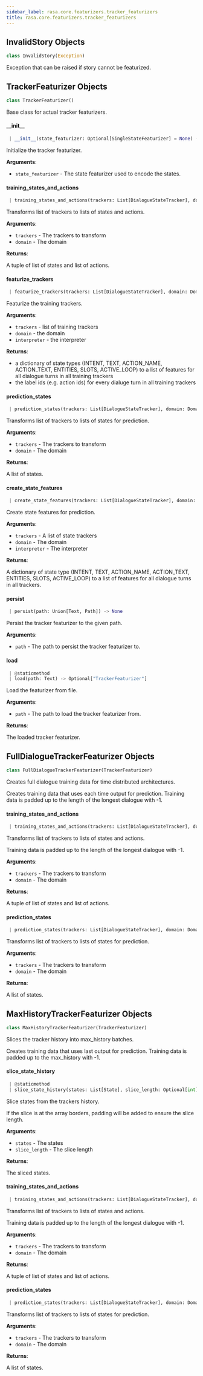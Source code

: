 ```yaml
---
sidebar_label: rasa.core.featurizers.tracker_featurizers
title: rasa.core.featurizers.tracker_featurizers
---
```


## InvalidStory Objects

```python
class InvalidStory(Exception)
```

Exception that can be raised if story cannot be featurized.

## TrackerFeaturizer Objects

```python
class TrackerFeaturizer()
```

Base class for actual tracker featurizers.

#### \_\_init\_\_

```python
 | __init__(state_featurizer: Optional[SingleStateFeaturizer] = None) -> None
```

Initialize the tracker featurizer.

**Arguments**:

- `state_featurizer` - The state featurizer used to encode the states.

#### training\_states\_and\_actions

```python
 | training_states_and_actions(trackers: List[DialogueStateTracker], domain: Domain) -> Tuple[List[List[State]], List[List[Text]]]
```

Transforms list of trackers to lists of states and actions.

**Arguments**:

- `trackers` - The trackers to transform
- `domain` - The domain
  

**Returns**:

  A tuple of list of states and list of actions.

#### featurize\_trackers

```python
 | featurize_trackers(trackers: List[DialogueStateTracker], domain: Domain, interpreter: NaturalLanguageInterpreter) -> Tuple[List[List[Dict[Text, List["Features"]]]], np.ndarray]
```

Featurize the training trackers.

**Arguments**:

- `trackers` - list of training trackers
- `domain` - the domain
- `interpreter` - the interpreter
  

**Returns**:

  - a dictionary of state types (INTENT, TEXT, ACTION_NAME, ACTION_TEXT,
  ENTITIES, SLOTS, ACTIVE_LOOP) to a list of features for all dialogue
  turns in all training trackers
  - the label ids (e.g. action ids) for every dialuge turn in all training
  trackers

#### prediction\_states

```python
 | prediction_states(trackers: List[DialogueStateTracker], domain: Domain) -> List[List[State]]
```

Transforms list of trackers to lists of states for prediction.

**Arguments**:

- `trackers` - The trackers to transform
- `domain` - The domain
  

**Returns**:

  A list of states.

#### create\_state\_features

```python
 | create_state_features(trackers: List[DialogueStateTracker], domain: Domain, interpreter: NaturalLanguageInterpreter) -> List[List[Dict[Text, List["Features"]]]]
```

Create state features for prediction.

**Arguments**:

- `trackers` - A list of state trackers
- `domain` - The domain
- `interpreter` - The interpreter
  

**Returns**:

  A dictionary of state type (INTENT, TEXT, ACTION_NAME, ACTION_TEXT,
  ENTITIES, SLOTS, ACTIVE_LOOP) to a list of features for all dialogue
  turns in all trackers.

#### persist

```python
 | persist(path: Union[Text, Path]) -> None
```

Persist the tracker featurizer to the given path.

**Arguments**:

- `path` - The path to persist the tracker featurizer to.

#### load

```python
 | @staticmethod
 | load(path: Text) -> Optional["TrackerFeaturizer"]
```

Load the featurizer from file.

**Arguments**:

- `path` - The path to load the tracker featurizer from.
  

**Returns**:

  The loaded tracker featurizer.

## FullDialogueTrackerFeaturizer Objects

```python
class FullDialogueTrackerFeaturizer(TrackerFeaturizer)
```

Creates full dialogue training data for time distributed architectures.

Creates training data that uses each time output for prediction.
Training data is padded up to the length of the longest dialogue with -1.

#### training\_states\_and\_actions

```python
 | training_states_and_actions(trackers: List[DialogueStateTracker], domain: Domain) -> Tuple[List[List[State]], List[List[Text]]]
```

Transforms list of trackers to lists of states and actions.

Training data is padded up to the length of the longest dialogue with -1.

**Arguments**:

- `trackers` - The trackers to transform
- `domain` - The domain
  

**Returns**:

  A tuple of list of states and list of actions.

#### prediction\_states

```python
 | prediction_states(trackers: List[DialogueStateTracker], domain: Domain) -> List[List[State]]
```

Transforms list of trackers to lists of states for prediction.

**Arguments**:

- `trackers` - The trackers to transform
- `domain` - The domain
  

**Returns**:

  A list of states.

## MaxHistoryTrackerFeaturizer Objects

```python
class MaxHistoryTrackerFeaturizer(TrackerFeaturizer)
```

Slices the tracker history into max_history batches.

Creates training data that uses last output for prediction.
Training data is padded up to the max_history with -1.

#### slice\_state\_history

```python
 | @staticmethod
 | slice_state_history(states: List[State], slice_length: Optional[int]) -> List[State]
```

Slice states from the trackers history.

If the slice is at the array borders, padding will be added to ensure
the slice length.

**Arguments**:

- `states` - The states
- `slice_length` - The slice length
  

**Returns**:

  The sliced states.

#### training\_states\_and\_actions

```python
 | training_states_and_actions(trackers: List[DialogueStateTracker], domain: Domain) -> Tuple[List[List[State]], List[List[Text]]]
```

Transforms list of trackers to lists of states and actions.

Training data is padded up to the length of the longest dialogue with -1.

**Arguments**:

- `trackers` - The trackers to transform
- `domain` - The domain
  

**Returns**:

  A tuple of list of states and list of actions.

#### prediction\_states

```python
 | prediction_states(trackers: List[DialogueStateTracker], domain: Domain) -> List[List[State]]
```

Transforms list of trackers to lists of states for prediction.

**Arguments**:

- `trackers` - The trackers to transform
- `domain` - The domain
  

**Returns**:

  A list of states.

